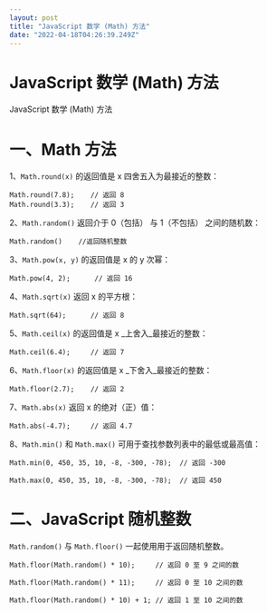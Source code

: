 ```yaml
---
layout: post
title: "JavaScript 数学 (Math) 方法"
date: "2022-04-18T04:26:39.249Z"
---
```

JavaScript 数学 (Math) 方法
=======================

JavaScript 数学 (Math) 方法

一、Math 方法
=========

1、`Math.round(x)` 的返回值是 x 四舍五入为最接近的整数：

    Math.round(7.8);    // 返回 8
    Math.round(3.3);    // 返回 3

2、`Math.random()` 返回介于 0（包括） 与 1（不包括） 之间的随机数：

    Math.random()    //返回随机整数

3、`Math.pow(x, y)` 的返回值是 x 的 y 次幂：

    Math.pow(4, 2);      // 返回 16

4、`Math.sqrt(x)` 返回 x 的平方根：

    Math.sqrt(64);      // 返回 8

5、`Math.ceil(x)` 的返回值是 x _上舍入_最接近的整数：

    Math.ceil(6.4);     // 返回 7

6、`Math.floor(x)` 的返回值是 x _下舍入_最接近的整数：

    Math.floor(2.7);    // 返回 2

7、`Math.abs(x)` 返回 x 的绝对（正）值：

    Math.abs(-4.7);     // 返回 4.7

8、`Math.min()` 和 `Math.max()` 可用于查找参数列表中的最低或最高值：

    Math.min(0, 450, 35, 10, -8, -300, -78);  // 返回 -300
    
    Math.max(0, 450, 35, 10, -8, -300, -78);  // 返回 450

二、JavaScript 随机整数
=================

`Math.random()` 与 `Math.floor()` 一起使用用于返回随机整数。

    Math.floor(Math.random() * 10);		// 返回 0 至 9 之间的数
    
    Math.floor(Math.random() * 11);		// 返回 0 至 10 之间的数
    
    Math.floor(Math.random() * 10) + 1;	// 返回 1 至 10 之间的数